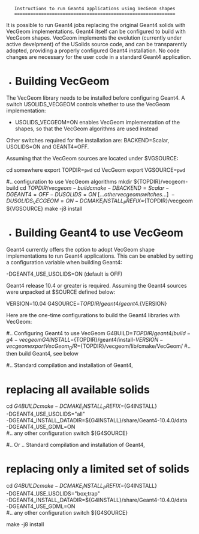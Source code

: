 
       Instructions to run Geant4 applications using VecGeom shapes
       ============================================================


It is possible to run Geant4 jobs replacing the original Geant4 solids with
VecGeom implementations.
Geant4 itself can be configured to build with VecGeom shapes.
VecGeom implements the evolution (currently under active develpment) of the
USolids source code, and can be transparently adopted, providing a properly
configured Geant4 installation. No code changes are necessary for the user
code in a standard Geant4 application.


* Building VecGeom
  ================

The VecGeom library needs to be installed before configuring Geant4.
A switch USOLIDS_VECGEOM controls whether to use the VecGeom implementation:

  + USOLIDS_VECGEOM=ON  enables VecGeom implementation of the shapes, so that
    the VecGeom algorithms are used instead

Other switches required for the installation are: BACKEND=Scalar, USOLIDS=ON 
and GEANT4=OFF.

Assuming that the VecGeom sources are located under $VGSOURCE:

   cd somewhere
   export TOPDIR=`pwd`
   cd VecGeom
   export VGSOURCE=`pwd`

   #.. configuration to use VecGeom algorithms
   mkdir ${TOPDIR}/vecgeom-build
   cd ${TOPDIR}/vecgeom-build
   cmake -DBACKEND=Scalar -DGEANT4=OFF -DUSOLIDS=ON \
       [...other vecgeom switches...] \
       -DUSOLIDS_VECGEOM=ON -DCMAKE_INSTALL_PREFIX=${TOPDIR}/vecgeom \
       ${VGSOURCE}
   make -j8 install


* Building Geant4 to use VecGeom
  ==============================

Geant4 currently offers the option to adopt VecGeom shape implementations to run
Geant4 applications. This can be enabled by setting a configuration variable
when building Geant4:

   -DGEANT4_USE_USOLIDS=ON          (default is OFF)

Geant4 release 10.4 or greater is required.
Assuming the Geant4 sources were unpacked at $SOURCE defined below:

   VERSION=10.04
   G4SOURCE=${TOPDIR}/geant4/geant4.${VERSION}

Here are the one-time configurations to build the Geant4 libraries with VecGeom:

   #.. Configuring Geant4 to use VecGeom
   G4BUILD=${TOPDIR}/geant4/build-g4-vecgeom
   G4INSTALL=${TOPDIR}/geant4/install-${VERSION}-vecgeom
   export VecGeom_DIR=${TOPDIR}/vecgeom/lib/cmake/VecGeom/
   #.. then build Geant4, see below

   #.. Standard compilation and installation of Geant4,
   #   replacing all available solids
   cd ${G4BUILD}
   cmake -DCMAKE_INSTALL_PREFIX=${G4INSTALL} \
      -DGEANT4_USE_USOLIDS="all" \
      -DGEANT4_INSTALL_DATADIR=${G4INSTALL}/share/Geant4-10.4.0/data \
      -DGEANT4_USE_GDML=ON \
      #.. any other configuration switch
      ${G4SOURCE}

   #.. Or .. Standard compilation and installation of Geant4,
   #   replacing only a limited set of solids
   cd ${G4BUILD}
   cmake -DCMAKE_INSTALL_PREFIX=${G4INSTALL} \
      -DGEANT4_USE_USOLIDS="box;trap" \
      -DGEANT4_INSTALL_DATADIR=${G4INSTALL}/share/Geant4-10.4.0/data \
      -DGEANT4_USE_GDML=ON \
      #.. any other configuration switch
      ${G4SOURCE}

   make -j8 install
